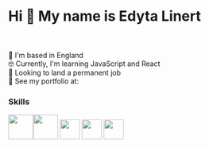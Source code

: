 

# Hi 👋 My name is Edyta Linert <br><br>



 :compass: I'm based in England <br>
 :nerd_face: Currently, I'm learning JavaScript and React <br>
 🔭 Looking to land a permanent job <br>
 :stew: See my portfolio at:  <br>

 ### Skills

 <img src="https://upload.wikimedia.org/wikipedia/commons/6/61/HTML5_logo_and_wordmark.svg" width="50" height="50"><img src="https://upload.wikimedia.org/wikipedia/commons/3/3d/CSS.3.svg" width="50" height="50"> <img src="https://upload.wikimedia.org/wikipedia/commons/3/3b/Javascript_Logo.png" width="40" height="40">  <img src="https://upload.wikimedia.org/wikipedia/commons/4/4c/Typescript_logo_2020.svg" width="40" height="40"> <img src="https://upload.wikimedia.org/wikipedia/commons/a/a7/React-icon.svg" width="40" height="40">


<!--
**Edit22/Edit22** is a ✨ _special_ ✨ repository because its `README.md` (this file) appears on your GitHub profile.

Here are some ideas to get you started:

- 🔭 I’m currently working on ...
- 🌱 I’m currently learning ...
- 👯 I’m looking to collaborate on ...
- 🤔 I’m looking for help with ...
- 💬 Ask me about ...
- 📫 How to reach me: ...
- 😄 Pronouns: ...
- ⚡ Fun fact: ...
-->
